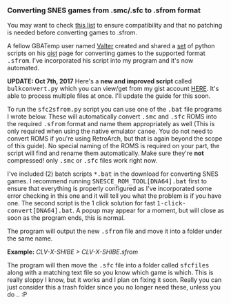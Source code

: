 ### **Converting SNES games from .smc/.sfc to .sfrom format**

You may want to check [this list](https://docs.google.com/spreadsheets/d/12HKfz4ZQBy6Ip5awvh8t2aV5cVswYlnsdKxn9xoIW2Y/) to ensure compatibility and that no patching is needed before converting games to .sfrom.


A fellow GBATemp user named [Valter](http://gbatemp.net/members/valter.381712/) created and shared a [set](https://gist.github.com/anpage/4834433944a2875ee6d4cbb5786c6bf7) of python scripts on his [gist](https://gist.github.com/anpage/) page for converting games to the supported format <kbd>.sfrom</kbd>. I've incorporated his script into my program and it's now automated.

**UPDATE: Oct 7th, 2017**
Here's a **new and improved script** called <kbd>bulkconvert.py</kbd> which you can view/get from my gist account [HERE](https://gist.github.com/DNA64/31a7b6914fde34743dc7144fd778994a). It's able to process multiple files at once. I'll update the guide for this soon.

To run the <kbd>sfc2sfrom.py</kbd> script you can use one of the <kbd>.bat</kbd> file programs I wrote below. These will automatically convert <kbd>.smc</kbd> and <kbd>.sfc</kbd> ROMS into the required <kbd>.sfrom</kbd> format and name them appropriately as well (This is only required when using the native emulator <kbd>canoe</kbd>. You do not need to convert ROMS if you're using RetroArch, but that is again beyond the scope of this guide). No special naming of the ROMS is required on your part, the script will find and rename them automatically. Make sure they're **not** compressed! only <kbd>.smc</kbd> or <kbd>.sfc</kbd> files work right now.

I've included (2) batch scripts <kbd>*.bat</kbd> in the download for converting SNES games. I recommend running <kbd>SNESCE_ROM_TOOL[DNA64].bat</kbd> first to ensure that everything is properly configured as I've incorporated some error checking in this one and it will tell you what the problem is if you have one. The second script is the 1 click solution for fast <kbd>1-click-convert[DNA64].bat</kbd>. A popup may appear for a moment, but will close as soon as the program ends, this is normal.

The program will output the new <kbd>.sfrom</kbd> file and move it into a folder under the same name.

**Example:** *CLV-X-SHIBE > CLV-X-SHIBE.sfrom*

The program will then move the <kbd>.sfc</kbd> file into a folder called <kbd>sfcfiles</kbd> along with a matching text file so you know which game is which. This is really sloppy I know, but it works and I plan on fixing it soon. Really you can just consider this a trash folder since you no longer need these, unless you do .. :P
